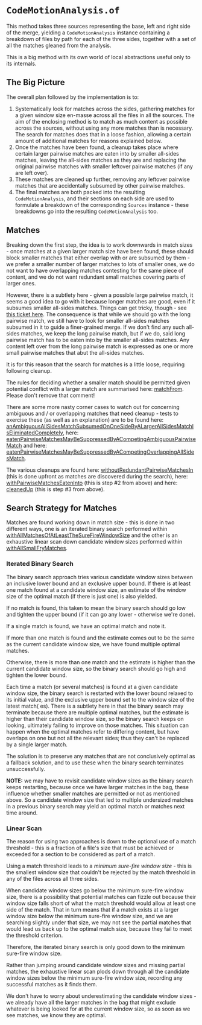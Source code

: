 # `CodeMotionAnalysis.of`

This method takes three sources representing the base, left and right side of the merge, yielding a `CodeMotionAnalysis`
instance containing a breakdown of files by path for each of the three sides, together with a set of all the matches
gleaned from the analysis.

This is a big method with its own world of local abstractions useful only to its internals.

## The Big Picture ##

The overall plan followed by the implementation is to:

1. Systematically look for matches across the sides, gathering matches for a given window size en-masse across all the
   files in all the sources. The aim of the enclosing method is to match as much content as possible across the sources,
   without using any more matches than is necessary. The search for matches does that in a loose fashion, allowing a
   certain amount of additional matches for reasons explained below.
2. Once the matches have been found, a cleanup takes place where certain larger pairwise matches are eaten into by
   smaller all-sides matches, leaving the all-sides matches as they are and replacing the original pairwise matches with
   smaller leftover pairwise matches (if any are left over).
3. These matches are cleaned up further, removing any leftover pairwise matches that are accidentally subsumed by other
   pairwise matches.
4. The final matches are both packed into the resulting `CodeMotionAnalysis`, and their sections on each side are used
   to formulate a breakdown of the corresponding `Sources` instance - these breakdowns go into the
   resulting `CodeMotionAnalysis` too.

## Matches ##

Breaking down the first step, the idea is to work downwards in match sizes - once matches at a given larger match size
have been found, these should block smaller matches that either overlap with or are subsumed by them - we prefer a
smaller number of larger matches to lots of smaller ones, we do not want to have overlapping matches contesting for the
same piece of content, and we do not want redundant small matches covering parts of larger ones.

However, there is a subtlety here - given a possible large pairwise match, it seems a good idea to go with it because
longer matches are good, even if it subsumes smaller all-sides matches. Things can get tricky, though -
see [this ticket here](https://github.com/sageserpent-open/kineticMerge/issues/23). The consequence is that while we
should go with the long pairwise match, we still have to look for smaller all-sides matches subsumed in it to guide a
finer-grained merge. If we don't find any such all-sides matches, we keep the long pairwise match, but if we do, said
long pairwise match has to be eaten into by the smaller all-sides matches. Any content left over from the long pairwise
match is expressed as one or more small pairwise matches that abut the all-sides matches.

It is for this reason that the search for matches is a little loose, requiring following cleanup.

The rules for deciding whether a smaller match should be permitted given potential conflict with a larger match are
summarised
here: [matchFrom](https://github.com/sageserpent-open/kineticMerge/blob/63ea2b5cf44d553bf9d49412cc321fc219874d9a/src/main/scala/com/sageserpent/kineticmerge/core/CodeMotionAnalysis.scala#L1562).
Please don't remove that comment!

There are some more nasty corner cases to watch out for concerning ambiguous and / or overlapping matches that need
cleanup - tests to exercise these (as well as an explanation) are to be found
here: [anAmbiguousAllSidesMatchSubsumedOnOneSideByALargerAllSidesMatchIsEliminatedCompletely](https://github.com/sageserpent-open/kineticMerge/blob/63ea2b5cf44d553bf9d49412cc321fc219874d9a/src/test/scala/com/sageserpent/kineticmerge/core/CodeMotionAnalysisTest.scala#L677),
here: [eatenPairwiseMatchesMayBeSuppressedByACompetingAmbiguousPairwiseMatch](https://github.com/sageserpent-open/kineticMerge/blob/63ea2b5cf44d553bf9d49412cc321fc219874d9a/src/test/scala/com/sageserpent/kineticmerge/core/CodeMotionAnalysisTest.scala#L772)
and
here: [eatenPairwiseMatchesMayBeSuppressedByACompetingOverlappingAllSidesMatch](https://github.com/sageserpent-open/kineticMerge/blob/63ea2b5cf44d553bf9d49412cc321fc219874d9a/src/test/scala/com/sageserpent/kineticmerge/core/CodeMotionAnalysisTest.scala#L870).

The various cleanups are found
here: [withoutRedundantPairwiseMatchesIn](https://github.com/sageserpent-open/kineticMerge/blob/63ea2b5cf44d553bf9d49412cc321fc219874d9a/src/main/scala/com/sageserpent/kineticmerge/core/CodeMotionAnalysis.scala#L839)
(this is done upfront as matches are discovered during the search),
here: [withPairwiseMatchesEatenInto](https://github.com/sageserpent-open/kineticMerge/blob/63ea2b5cf44d553bf9d49412cc321fc219874d9a/src/main/scala/com/sageserpent/kineticmerge/core/CodeMotionAnalysis.scala#L727)
(this is step #2 from above) and
here: [cleanedUp](https://github.com/sageserpent-open/kineticMerge/blob/63ea2b5cf44d553bf9d49412cc321fc219874d9a/src/main/scala/com/sageserpent/kineticmerge/core/CodeMotionAnalysis.scala#L1016)
(this is step #3 from above).

## Search Strategy for Matches ##

Matches are found working down in match size - this is done in two different ways, one is an iterated binary search
performed
within [withAllMatchesOfAtLeastTheSureFireWindowSize](https://github.com/sageserpent-open/kineticMerge/blob/63ea2b5cf44d553bf9d49412cc321fc219874d9a/src/main/scala/com/sageserpent/kineticmerge/core/CodeMotionAnalysis.scala#L176)
and the other is an exhaustive linear scan down candidate window sizes performed
within [withAllSmallFryMatches](https://github.com/sageserpent-open/kineticMerge/blob/63ea2b5cf44d553bf9d49412cc321fc219874d9a/src/main/scala/com/sageserpent/kineticmerge/core/CodeMotionAnalysis.scala#L1042).

### Iterated Binary Search ###

The binary search approach tries various candidate window sizes between an inclusive lower bound and an exclusive upper
bound. If there is at least one match found at a candidate window size, an estimate of the window size of the optimal
match (if there is just one) is also yielded.

If no match is found, this taken to mean the binary search should go low and tighten the upper bound (if it can go any
lower - otherwise we're done).

If a single match is found, we have an optimal match and note it.

If more than one match is found and the estimate comes out to be the same as the current candidate window size, we have
found multiple optimal matches.

Otherwise, there is more than one match and the estimate is higher than the current candidate window size, so the binary
search should go high and tighten the lower bound.

Each time a match (or several matches) is found at a given candidate window size, the binary search is restarted with
the lower bound relaxed to its initial value, and the exclusive upper bound set to the window size of the latest match(
es). There is a subtlety here in that the binary search may terminate because there are multiple optimal matches, but
the estimate is higher than their candidate window size, so the binary search keeps on looking, ultimately failing to
improve on those matches. This situation can happen when the optimal matches refer to differing content, but have
overlaps on one but not all the relevant sides; thus they can't be replaced by a single larger match.

The solution is to preserve any matches that are not conclusively optimal as a fallback
solution, and to use these when the binary search terminates unsuccessfully.

**NOTE:** we may have to revisit candidate window sizes as the binary search keeps restarting, because once we have
larger matches in the bag, these influence whether smaller matches are permitted or not as mentioned above. So a
candidate window size that led to multiple undersized matches in a previous binary search may yield an optimal match or
matches next time around.

### Linear Scan ###

The reason for using two approaches is down to the optional use of a match threshold - this is a fraction of a file's
size that must be achieved or exceeded for a section to be considered as part of a match.

Using a match threshold leads to a *minimum sure-fire window size* - this is the smallest window size that couldn't be
rejected by the match threshold in any of the files across all three sides.

When candidate window sizes go below the minimum sure-fire window size, there is a possibility that potential matches
can fizzle out because their window size falls short of what the match threshold would allow at least one side of the
match. That in turn means that if a match exists at a larger window size below the minimum sure-fire window size, and we
are searching slightly under that size, we may not see the partial matches that would lead us back up to the optimal
match size, because they fail to meet the threshold criterion.

Therefore, the iterated binary search is only good down to the minimum sure-fire window size.

Rather than jumping around candidate window sizes and missing partial matches, the exhaustive linear scan plods down
through all the candidate window sizes below the minimum sure-fire window size, recording any successful matches as it
finds them.

We don't have to worry about underestimating the candidate window sizes - we already have all the larger
matches in the bag that might exclude whatever is being looked for at the current window size, so as soon as we see
matches, we know they are optimal.

